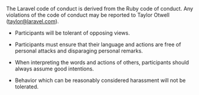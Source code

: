 The Laravel code of conduct is derived from the Ruby code of conduct. Any violations of the code of conduct may be reported to Taylor Otwell (taylor@laravel.com).

- Participants will be tolerant of opposing views.

- Participants must ensure that their language and actions are free of personal attacks and disparaging personal remarks.

- When interpreting the words and actions of others, participants should always assume good intentions.

- Behavior which can be reasonably considered harassment will not be tolerated.
